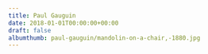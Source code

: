 ```yaml
---
title: Paul Gauguin
date: 2018-01-01T00:00:00+00:00
draft: false
albumthumb: paul-gauguin/mandolin-on-a-chair,-1880.jpg
---
```

